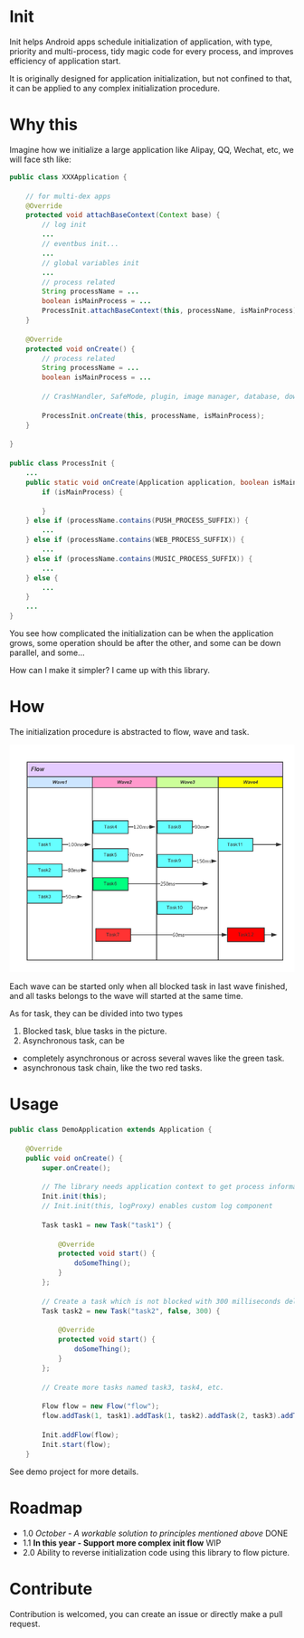 # Init
Init helps Android apps schedule initialization of application, with type, priority and
multi-process, tidy magic code for every process, and improves efficiency of application start.

It is originally designed for application initialization, but not confined to that, it can be
applied to any complex initialization procedure.

# Why this
Imagine how we initialize a large application like Alipay, QQ, Wechat, etc, we will face sth like:

```java
public class XXXApplication {

    // for multi-dex apps
    @Override
    protected void attachBaseContext(Context base) {
        // log init
        ...
        // eventbus init...
        ...
        // global variables init
        ...
        // process related
        String processName = ...
        boolean isMainProcess = ...
        ProcessInit.attachBaseContext(this, processName, isMainProcess);
    }

    @Override
    protected void onCreate() {
        // process related
        String processName = ...
        boolean isMainProcess = ...

        // CrashHandler, SafeMode, plugin, image manager, database, download, update, etc init

        ProcessInit.onCreate(this, processName, isMainProcess);
    }

}

public class ProcessInit {
    ...
    public static void onCreate(Application application, boolean isMainProcess, String processName) {
        if (isMainProcess) {

        }
    } else if (processName.contains(PUSH_PROCESS_SUFFIX)) {
        ...
    } else if (processName.contains(WEB_PROCESS_SUFFIX)) {
        ...
    } else if (processName.contains(MUSIC_PROCESS_SUFFIX)) {
        ...
    } else {
        ...
    }
    ...
}
```

You see how complicated the initialization can be when the application grows, some operation should
be after the other, and some can be down parallel, and some...

How can I make it simpler? I came up with this library.

# How

The initialization procedure is abstracted to flow, wave and task.

![flow](art/flow.png "how it works")

Each wave can be started only when all blocked task in last wave finished, and all tasks belongs to
the wave will started at the same time.

As for task, they can be divided into two types
 1. Blocked task, blue tasks in the picture.
 2. Asynchronous task, can be
- completely asynchronous or across several waves like the green task.
- asynchronous task chain, like the two red tasks.

# Usage

```java
public class DemoApplication extends Application {

    @Override
    public void onCreate() {
        super.onCreate();

        // The library needs application context to get process information.
        Init.init(this);
        // Init.init(this, logProxy) enables custom log component
        
        Task task1 = new Task("task1") {

            @Override
            protected void start() {
                doSomeThing();
            }
        };
        
        // Create a task which is not blocked with 300 milliseconds delay.
        Task task2 = new Task("task2", false, 300) {

            @Override
            protected void start() {
                doSomeThing();
            }
        };

        // Create more tasks named task3, task4, etc.
        
        Flow flow = new Flow("flow");
        flow.addTask(1, task1).addTask(1, task2).addTask(2, task3).addTask(2, task4);

        Init.addFlow(flow);
        Init.start(flow);
    }
```

See demo project for more details.

# Roadmap
- 1.0 *October - A workable solution to principles mentioned above* DONE
- 1.1 **In this year - Support more complex init flow** WIP
- 2.0 Ability to reverse initialization code using this library to flow picture.

# Contribute
Contribution is welcomed, you can create an issue or directly make a pull request.